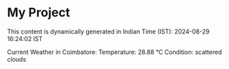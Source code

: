 # My Project

This content is dynamically generated in Indian Time (IST): 2024-08-29 16:24:02 IST


Current Weather in Coimbatore:
Temperature: 28.88 °C
Condition: scattered clouds
